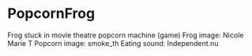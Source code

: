 # PopcornFrog
Frog stuck in movie theatre popcorn machine (game)
Frog image: Nicole Marie T
Popcorn image: smoke_th
Eating sound: Independent.nu
